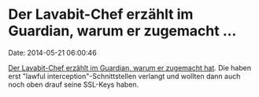 Der Lavabit-Chef erzählt im Guardian, warum er zugemacht \...
=============================================================

Date: 2014-05-21 06:00:46

[Der Lavabit-Chef erzählt im Guardian, warum er zugemacht
hat](http://www.theguardian.com/commentisfree/2014/may/20/why-did-lavabit-shut-down-snowden-email).
Die haben erst \"lawful interception\"-Schnittstellen verlangt und
wollten dann auch noch oben drauf seine SSL-Keys haben.

